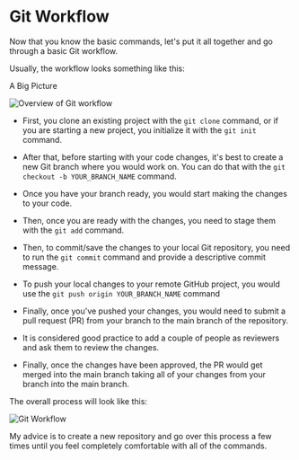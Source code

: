# Git Workflow

Now that you know the basic commands, let's put it all together and go through a basic Git workflow.

Usually, the workflow looks something like this:

A Big Picture

![Overview of Git workflow](https://res.cloudinary.com/practicaldev/image/fetch/s--M_fHUEqA--/c_limit%2Cf_auto%2Cfl_progressive%2Cq_auto%2Cw_880/https://thepracticaldev.s3.amazonaws.com/i/128hsgntnsu9bww0y8sz.png)

* First, you clone an existing project with the `git clone` command, or if you are starting a new project, you initialize it with the `git init` command.

* After that, before starting with your code changes, it's best to create a new Git branch where you would work on. You can do that with the `git checkout -b YOUR_BRANCH_NAME` command.

* Once you have your branch ready, you would start making the changes to your code.

* Then, once you are ready with the changes, you need to stage them with the `git add` command.

* Then, to commit/save the changes to your local Git repository, you need to run the `git commit` command and provide a descriptive commit message.

* To push your local changes to your remote GitHub project, you would use the `git push origin YOUR_BRANCH_NAME` command

* Finally, once you've pushed your changes, you would need to submit a pull request (PR) from your branch to the main branch of the repository.

* It is considered good practice to add a couple of people as reviewers and ask them to review the changes.

* Finally, once the changes have been approved, the PR would get merged into the main branch taking all of your changes from your branch into the main branch.

The overall process will look like this:

![Git Workflow](https://imgur.com/fosS9En.png)

My advice is to create a new repository and go over this process a few times until you feel completely comfortable with all of the commands.
